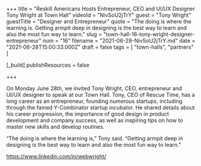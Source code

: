 +++
title = "Reskill Americans Hosts Entrepreneur, CEO and UI/UX Designer Tony Wright at Town Hall"
videoId = "NivSoU2jTrY"
guest = "Tony Wright"
guestTitle = "Designer and Entrepreneur"
quote = "The doing is where the learning is. Getting armpit deep in designing is the best way to learn and also the most fun way to learn."
slug = "town-hall-16-tony-wright-designer-entrepreneur"
num = "16"
filename = "2021-06-28-NivSoU2jTrY.md"
date = "2021-06-28T15:00:33.000Z"
draft = false
tags = [ "town-halls", "partners" ]

[_build]
publishResources = false

+++

On Monday June 28th, we invited Tony Wright, CEO, entrepreneur and UI/UX designer to speak at our Town Hall. Tony, CEO of Rescue Time, has a long career as an entrepreneur, founding numerous startups, including through the famed Y-Combinator startup incubator.  He shared details about his career progression, the importance of good design in product development and company success, as well as inspiring tips on how to master new skills and develop routines. 

“The doing is where the learning is,” Tony said. “Getting armpit deep in designing is the best way to learn and also the most fun way to learn.” 

https://www.linkedin.com/in/webwright/
